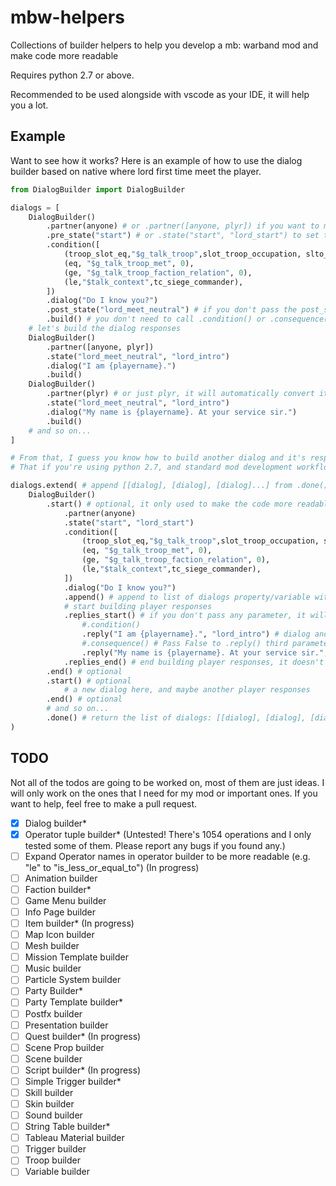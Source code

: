 # mbw-helpers
Collections of builder helpers to help you develop a mb: warband mod and make code more readable

Requires python 2.7 or above.

Recommended to be used alongside with vscode as your IDE, it will help you a lot.

## Example
Want to see how it works? Here is an example of how to use the dialog builder based on native where lord first time meet the player.

```python
from DialogBuilder import DialogBuilder

dialogs = [
    DialogBuilder()
        .partner(anyone) # or .partner([anyone, plyr]) if you want to make a player response/choice
        .pre_state("start") # or .state("start", "lord_start") to set the pre_state and post_state
        .condition([
            (troop_slot_eq,"$g_talk_troop",slot_troop_occupation, slto_kingdom_hero),
            (eq, "$g_talk_troop_met", 0),
            (ge, "$g_talk_troop_faction_relation", 0),
            (le,"$talk_context",tc_siege_commander),
        ])
        .dialog("Do I know you?")
        .post_state("lord_meet_neutral") # if you don't pass the post_state it will automatically set it to "close_window"
        .build() # you don't need to call .condition() or .consequence() if your dialog doesn't have any, they automatically return an empty list
    # let's build the dialog responses
    DialogBuilder()
        .partner([anyone, plyr])
        .state("lord_meet_neutral", "lord_intro")
        .dialog("I am {playername}.")
        .build()
    DialogBuilder()
        .partner(plyr) # or just plyr, it will automatically convert it to [anyone, plyr] by the builder
        .state("lord_meet_neutral", "lord_intro")
        .dialog("My name is {playername}. At your service sir.")
        .build()
    # and so on...
]

# From that, I guess you know how to build another dialog and it's responses.
# That if you're using python 2.7, and standard mod development workflow. In modern development workflow, you can't use below inside the dialogs list, but, in exchange you can do even better:

dialogs.extend( # append [[dialog], [dialog], [dialog]...] from .done() to the dialogs list variable
    DialogBuilder()
        .start() # optional, it only used to make the code more readable and doesn't do anything
            .partner(anyone)
            .state("start", "lord_start")
            .condition([
                (troop_slot_eq,"$g_talk_troop",slot_troop_occupation, slto_kingdom_hero),
                (eq, "$g_talk_troop_met", 0),
                (ge, "$g_talk_troop_faction_relation", 0),
                (le,"$talk_context",tc_siege_commander),
            ])
            .dialog("Do I know you?")
            .append() # append to list of dialogs property/variable within the builder itself
            # start building player responses
            .replies_start() # if you don't pass any parameter, it will automatically set the post_state of the previous dialog as the pre_state of the player response. It also automatically set the partner to [anyone, plyr]
                #.condition()
                .reply("I am {playername}.", "lord_intro") # dialog and post_state, if you don't pass the post_state it will automatically set it to "close_window"
                #.consequence() # Pass False to .reply() third parameter to enable consequence
                .reply("My name is {playername}. At your service sir.", "lord_intro")
            .replies_end() # end building player responses, it doesn't nothing and only used for readability
        .end() # optional
        .start() # optional
            # a new dialog here, and maybe another player responses
        .end() # optional
        # and so on...
        .done() # return the list of dialogs: [[dialog], [dialog], [dialog]...]
)
```

## TODO
Not all of the todos are going to be worked on, most of them are just ideas. I will only work on the ones that I need for my mod or important ones. If you want to help, feel free to make a pull request.

- [x] Dialog builder*
- [x] Operator tuple builder* (Untested! There's 1054 operations and I only tested some of them. Please report any bugs if you found any.)
- [ ] Expand Operator names in operator builder to be more readable (e.g. "le" to "is_less_or_equal_to") (In progress)
- [ ] Animation builder
- [ ] Faction builder*
- [ ] Game Menu builder
- [ ] Info Page builder
- [ ] Item builder* (In progress)
- [ ] Map Icon builder
- [ ] Mesh builder
- [ ] Mission Template builder
- [ ] Music builder
- [ ] Particle System builder
- [ ] Party Builder*
- [ ] Party Template builder*
- [ ] Postfx builder
- [ ] Presentation builder
- [ ] Quest builder* (In progress)
- [ ] Scene Prop builder
- [ ] Scene builder
- [ ] Script builder* (In progress)
- [ ] Simple Trigger builder*
- [ ] Skill builder
- [ ] Skin builder
- [ ] Sound builder
- [ ] String Table builder*
- [ ] Tableau Material builder
- [ ] Trigger builder
- [ ] Troop builder
- [ ] Variable builder